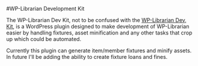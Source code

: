#WP-Librarian Development Kit

The WP-Librarian Dev Kit, not to be confused with the [WP-Librarian Dev, Kit](https://github.com/kittsville), is a WordPress plugin designed to make development of WP-Librarian easier by handling fixtures, asset minification and any other tasks that crop up which could be automated.

Currently this plugin can generate item/member fixtures and minify assets. In future I'll be adding the ability to create fixture loans and fines.
